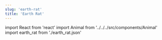 ```yaml
---
slug: 'earth-rat'
title: 'Earth Rat'
---
```

    
import React from 'react'
import Animal from '../../../src/components/Animal'
import earth_rat from './earth_rat.json'
    
<Animal data={earth_rat} />
